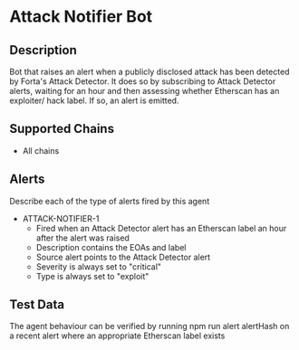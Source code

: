 # Attack Notifier Bot

## Description

Bot that raises an alert when a publicly disclosed attack has been detected by Forta's Attack Detector. It does so by subscribing to Attack Detector alerts, waiting for an hour and then assessing whether Etherscan has an exploiter/ hack label. If so, an alert is emitted.

## Supported Chains

- All chains

## Alerts

Describe each of the type of alerts fired by this agent

- ATTACK-NOTIFIER-1
  - Fired when an Attack Detector alert has an Etherscan label an hour after the alert was raised
  - Description contains the EOAs and label
  - Source alert points to the Attack Detector alert
  - Severity is always set to "critical" 
  - Type is always set to "exploit" 

## Test Data

The agent behaviour can be verified by running npm run alert alertHash on a recent alert where an appropriate Etherscan label exists
